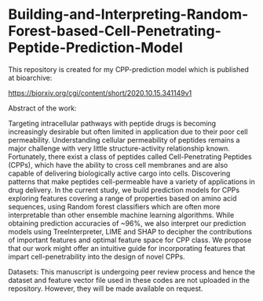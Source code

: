 # Building-and-Interpreting-Random-Forest-based-Cell-Penetrating-Peptide-Prediction-Model
This repository is created for my CPP-prediction model which is published at bioarchive: 

https://biorxiv.org/cgi/content/short/2020.10.15.341149v1

Abstract of the work:

Targeting intracellular pathways with peptide drugs is becoming increasingly desirable but often limited in application due to their poor cell permeability. Understanding cellular permeability of peptides remains a major challenge with very little structure-activity relationship known. Fortunately, there exist a class of peptides called Cell-Penetrating Peptides (CPPs), which have the ability to cross cell membranes and are also capable of delivering biologically active cargo into cells. Discovering patterns that make peptides cell-permeable have a variety of applications in drug delivery. 
In the current study, we build prediction models for CPPs exploring features covering a range of properties based on amino acid sequences, using Random forest classifiers which are often more interpretable than other ensemble machine learning algorithms. While obtaining prediction accuracies of ~96%, we also interpret our prediction models using TreeInterpreter, LIME and SHAP to decipher the contributions of important features and optimal feature space for CPP class. 
We propose that our work might offer an intuitive guide for incorporating features that impart cell-penetrability into the design of novel CPPs.

Datasets:
This manuscript is undergoing peer review process and hence the dataset and feature vector file used in these codes are not uploaded in the repository. 
However, they will be made available on request.
